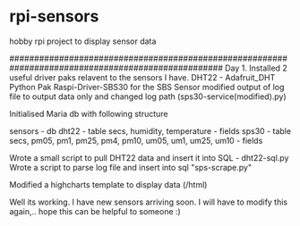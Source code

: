 # rpi-sensors
hobby rpi project to display sensor data 




###################################################################################################
Day 1. Installed 2 useful driver paks relavent to the sensors I have.
DHT22 - Adafruit_DHT Python Pak
Raspi-Driver-SBS30 for the SBS Sensor 
  modified output of log file to output data only and changed log path (sps30-service(modified).py)

Initialised Maria db with following structure

sensors - db
  dht22 - table
    secs, humidity, temperature - fields
  sps30 - table
    secs, pm05, pm1, pm25, pm4, pm10, um05, um1, um25, um10 - fields
    
Wrote a small script to pull DHT22 data and insert it into SQL - dht22-sql.py
Wrote a script to parse log file and insert into sql "sps-scrape.py"

Modified a highcharts template to display data (/html)

Well its working. I have new sensors arriving soon. I will have to modify this again,.. hope this can be helpful to someone :)
